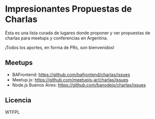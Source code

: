 # Impresionantes Propuestas de Charlas

Ésta es una lista curada de lugares donde proponer y ver propuestas de charlas para meetups y conferencias en Argentina.

¡Todos los aportes, en forma de PRs, son bienvenidos!

## Meetups

- BAFrontend: https://github.com/bafrontend/charlas/issues
- Meetup.js: https://github.com/meetupjs-ar/charlas/issues
- Node.js Buenos Aires: https://github.com/banodejs/charlas/issues

## Licencia

WTFPL
